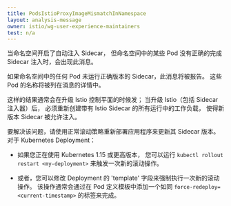 ```yaml
---
title: PodsIstioProxyImageMismatchInNamespace
layout: analysis-message
owner: istio/wg-user-experience-maintainers
test: n/a
---
```


当命名空间开启了自动注入 Sidecar，
但命名空间中的某些 Pod 没有正确的完成 Sidecar 注入时，会出现此消息。

如果命名空间中的任何 Pod 未运行正确版本的 Sidecar，此消息将被报告。
这些 Pod 的名称将被列在消息的详情中。

这样的结果通常会在升级 Istio 控制平面的时候发；
当升级 Istio（包括 Sidecar 注入器）后，
必须重新创建带有 Istio Sidecar 的所有运行中的工作负载，
使得新版本 Sidecar 被允许注入。

要解决该问题，请使用正常滚动策略重新部署应用程序来更新其 Sidecar 版本。
对于 Kubernetes Deployment：

* 如果您正在使用 Kubernetes 1.15 或更高版本，
您可以运行 `kubectl rollout restart <my-deployment>` 来触发一次新的滚动操作。

* 或者，您可以修改 Deployment 的 'template' 字段来强制执行一次新的滚动操作。
该操作通常会通过在 Pod 定义模板中添加一个如同 `force-redeploy=<current-timestamp>` 的标签来完成。
